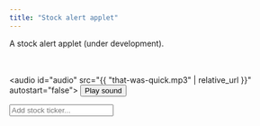 ```yaml
---
title: "Stock alert applet"
---
```


A stock alert applet (under development). 

<br><br>
<audio id="audio" src="{{ "that-was-quick.mp3" | relative_url }}" autostart="false"></audio>
<button onclick="document.getElementById('audio').play();">Play sound</button>


<div>
	
<input onkeyup="if (event.keyCode == 27) D('recryptInputb').value = '';
		else if (event.keyCode == 13) {
			event.preventDefault(); 
			submitTicker();
		}"
id="tickerInput" autocomplete="off" placeholder="Add stock ticker...">

<br><br>
<div id="ticker"></div>
<div id="bid"></div>
<div id="ask"></div>
<div id="market"></div>
	
<ul id="stocklist"></ul>
	
<span id="msg"></span>
	
</div>

<script> ////////////////////////////////////////////////////////////////
var tickerList = [];
	
function submitTicker() {
	console.log("starting the submit ticker function");
	// options: https://query2.finance.yahoo.com/v7/finance/options/
	// quote: https://query1.finance.yahoo.com/v7/finance/quote?symbols=
	let query = 'https://query1.finance.yahoo.com/v7/finance/quote?symbols=' + D('tickerInput').value;
	console.log(query);
	
	fetch("https://sandboxansyble.herokuapp.com/", 
		{cache:'no-cache', headers: {'Target-URL': query }}).then(function(response) {
		return response.json();
	}).then(function(data) { 
	
	// let buffer = data.optionChain.result[0].quote;
	let buffer = data.quoteResponse.result[0];
	
	if (buffer) {	
		let stock = buffer.symbol;
		D('ticker').textContent = "Ticker: " + stock;
		D('bid').textContent = "Bid: " + buffer.bid;
		D('ask').textContent = "Ask: " + buffer.ask;
		D('market').textContent = "Market: " + buffer.regularMarketPrice;
	
		if (!tickerList.includes(stock)) {
			D('msg').textContent = "Ticker added.";
			tickerList.push(stock);

			let newli = make("li");
			newli.id = stock;
			let newTicker = make("span");
			newTicker.style.padding = "10px";
			newTicker.textContent = stock;
			let newTickerX = make("button");
			newTickerX.textContent = "X";
			newTickerX.onclick = function() { 
				tickerList.splice(tickerList.indexOf(stock), 1); 
				remove(newli); 
				D('msg').textContent = "Ticker removed.";
			};
			newli.appendChild(newTickerX);
			newli.appendChild(newTicker);
			D('stocklist').appendChild(newli);
		} else {
			D('stocklist').appendChild(D(stock));	
			D('msg').textContent = "Ticker already added.";
		}
	
		D('tickerInput').value = "";
	
	} else D('msg').textContent = "Ticker doesn't exist.";	
	}).catch(function(error) { console.log(error); });	
}
	
	
function D(string) { return document.getElementById(string);}
function make(string) { return document.createElement(string);}	
function remove(element) { element.parentNode.removeChild(element);}
</script>
    
